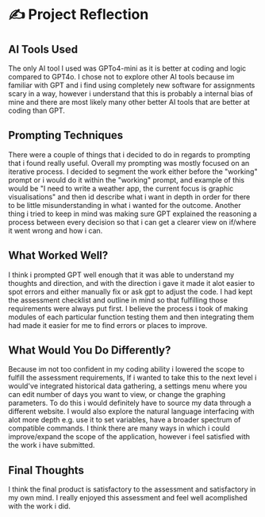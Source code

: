 # ✍️ Project Reflection

## AI Tools Used
The only AI tool I used was GPTo4-mini as it is better at coding and logic compared to GPT4o. I chose not to explore other AI tools because im familiar with GPT and i find using completely new software for assignments scary in a way, however i understand that this is probably a internal bias of mine and there are most likely many other better AI tools that are better at coding than GPT.

## Prompting Techniques
There were a couple of things that i decided to do in regards to prompting that i found really useful. Overall my prompting was mostly focused on an iterative process. I decided to segment the work either before the "working" prompt or i would do it within the "working" prompt, and example of this would be "I need to write a weather app, the current focus is graphic visualisations" and then id describe what i want in depth in order for there to be little misunderstanding in what i wanted for the outcome. Another thing i tried to keep in mind was making sure GPT explained the reasoning a process between every decision so that i can get a clearer view on if/where it went wrong and how i can.

## What Worked Well?
I think i prompted GPT well enough that it was able to understand my thoughts and direction, and with the direction i gave it made it alot easier to spot errors and either manually fix or ask gpt to adjust the code. I had kept the assessment checklist and outline in mind so that fulfilling those requirements were always put first. I believe the process i took of making modules of each particular function testing them and then integrating them had made it easier for me to find errors or places to improve.

## What Would You Do Differently?
Because im not too confident in my coding ability i lowered the scope to fulfill the assessment requirements, If i wanted to take this to the next level i would've integrated historical data gathering, a settings menu where you can edit number of days you want to view, or change the graphing parameters. To do this i would definitely have to source my data through a different website. I would also explore the natural language interfacing with alot more depth e.g. use it to set variables, have a broader spectrum of compatible commands. I think there are many ways in which i could improve/expand the scope of the application, however i feel satisfied with the work i have submitted.

## Final Thoughts
I think the final product is satisfactory to the assessment and satisfactory in my own mind. I really enjoyed this assessment and feel well acomplished with the work i did.
